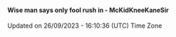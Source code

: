 #### Wise man says only fool rush in - McKidKneeKaneSir
Updated on 26/09/2023 - 16:10:36 (UTC) Time Zone
